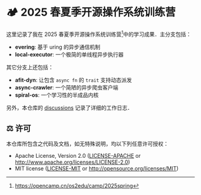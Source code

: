 # 🏕️ 2025 春夏季开源操作系统训练营

这里记录了我在 2025 春夏季开源操作系统训练营[^1]中的学习成果．主分支包括：

- **evering**: 基于 uring 的异步通信机制
- **local-executor**: 一个极简的单线程异步执行器

其它分支上还包括：

- **afit-dyn**: 让包含 `async fn` 的 `trait` 支持动态派发
- **async-crawler**: 一个简陋的异步爬虫客户端
- **spiral-os**: 一个学习性的半成品内核

另外，本仓库的 [discussions](https://github.com/loichyan/openoscamp-2025s/discussions) 记录了详细的工作日志．

## ⚖️ 许可

本仓库所包含之代码及文档，如无特殊说明，均以下列任意许可授权：

- Apache License, Version 2.0 ([LICENSE-APACHE](LICENSE-APACHE) or <http://www.apache.org/licenses/LICENSE-2.0>)
- MIT license ([LICENSE-MIT](LICENSE-MIT) or <http://opensource.org/licenses/MIT>)

[^1]: <https://opencamp.cn/os2edu/camp/2025spring>
